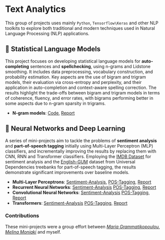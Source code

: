 # Text Analytics
This group of projects uses mainly `Python`, `Tensorflow\Keras` and other NLP toolkits to explore both traditional and modern techniques used in Natural Language Processing (NLP) applications.

## 🧮 Statistical Language Models
This project focuses on developing statistical language models for **auto-completing** sentences and **spellchecking**, using n-grams and Lidstone smoothing. It includes data preprocessing, vocabulary construction, and probability estimation. Key aspects are the use of bigram and trigram models, their evaluation via cross-entropy and perplexity, and their application in auto-completion and context-aware spelling correction. The results highlight the trade-offs between bigram and trigram models in terms of coherence, fluency, and error rates, with bigrams performing better in some aspects due to n-gram sparsity in trigrams.

- **N-gram models**: [Code](https://github.com/FoivosM/MSc-Projects/blob/master/Text_Analytics-NLP1_statistical_language_models/ta_A1_ngram_models.ipynb), [Report](https://github.com/FoivosM/MSc-Projects/blob/master/Text_Analytics-NLP1_statistical_language_models/ta_A1_report.pdf)

## 🚀 Neural Networks and Deep Learning
A series of mini-projects aim to tackle the problems of **sentiment analysis** and **part-of-speech tagging** initially using Multi-Layer Perceptron (MLP) classifiers, and incrementally improving the results by replacing them with CNN, RNN and Transformer classifiers. Employing the [IMDB Dataset](https://ai.stanford.edu/~amaas/data/sentiment/) for sentiment analysis and the [English-GUM](https://github.com/UniversalDependencies/UD_English-GUM) dataset from Universal Dependencies treebanks for part-of-speech tagging, the results demonstrate significant improvements over baseline models.

- **Multi-Layer Perceptrons**: [Sentiment-Analysis](https://github.com/FoivosM/MSc-Projects/blob/master/Text_Analytics-NLP2_mlp/ta_A2_sentiment.ipynb), [POS-Tagging](https://github.com/FoivosM/MSc-Projects/blob/master/Text_Analytics-NLP2_mlp/ta_A2_POS.ipynb), [Report](https://github.com/FoivosM/MSc-Projects/blob/master/Text_Analytics-NLP2_mlp/ta_A2_report.pdf)
- **Recurrent Neural Networks**: [Sentiment-Analysis](https://github.com/FoivosM/MSc-Projects/blob/master/Text_Analytics-NLP3_rnn/ta_A3_sentiment.ipynb) [POS-Tagging](https://github.com/FoivosM/MSc-Projects/blob/master/Text_Analytics-NLP3_rnn/ta_A3_pos.ipynb), [Report](https://github.com/FoivosM/MSc-Projects/blob/master/Text_Analytics-NLP3_rnn/ta_A3_report.pdf)
- **Convolutional Neural Networks**: [Sentiment-Analysis](https://github.com/FoivosM/MSc-Projects/blob/master/Text_Analytics-NLP4_cnn/ta_A4_sentiment.ipynb) [POS-Tagging](https://github.com/FoivosM/MSc-Projects/blob/master/Text_Analytics-NLP4_cnn/ta_A4_pos.ipynb), [Report](https://github.com/FoivosM/MSc-Projects/blob/master/Text_Analytics-NLP4_cnn/ta_A4_report.pdf)
- **Transformers**: [Sentiment-Analysis](https://github.com/FoivosM/MSc-Projects/blob/master/Text_Analytics-NLP5_transformers/ta_A5_sentiment.ipynb) [POS-Tagging](https://github.com/FoivosM/MSc-Projects/blob/master/Text_Analytics-NLP5_transformers/ta_A5_pos.ipynb), [Report](https://github.com/FoivosM/MSc-Projects/blob/master/Text_Analytics-NLP5_transformers/ta_A5_report.pdf)

### Contributions
These mini-projects were a group effort between *[Maria Grammatikopoulou](tbd)*, *[Melina Moniaki](tbd)* and myself.
